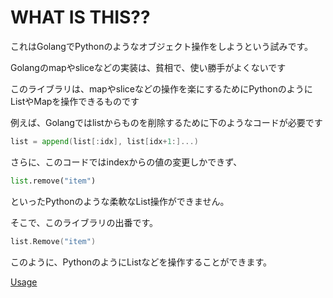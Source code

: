 
# WHAT IS THIS??

これはGolangでPythonのようなオブジェクト操作をしようという試みです。

Golangのmapやsliceなどの実装は、貧相で、使い勝手がよくないです

このライブラリは、mapやsliceなどの操作を楽にするためにPythonのようにListやMapを操作できるものです

例えば、Golangではlistからものを削除するために下のようなコードが必要です

```go
list = append(list[:idx], list[idx+1:]...)
```
さらに、このコードではindexからの値の変更しかできず、
```py
list.remove("item")
```
といったPythonのような柔軟なList操作ができません。

そこで、このライブラリの出番です。
```go
list.Remove("item")
```

このように、PythonのようにListなどを操作することができます。

[Usage](list_ja.md)